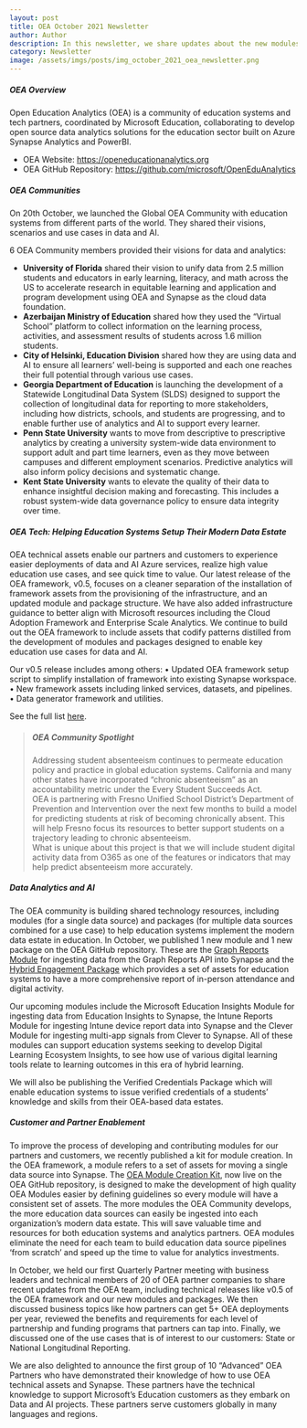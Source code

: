 ```yaml
---
layout: post
title: OEA October 2021 Newsletter
author: Author
description: In this newsletter, we share updates about the new modules and packages published to GitHub, the Global OEA Community and others.
category: Newsletter
image: /assets/imgs/posts/img_october_2021_oea_newsletter.png
---
```


##### OEA Overview

Open Education Analytics (OEA) is a community of education systems and tech partners, coordinated by Microsoft Education, collaborating to develop open source data analytics solutions for the education sector built on Azure Synapse Analytics and PowerBI.  

- OEA Website: <a href="https://openeducationanalytics.org" target="_blank">https://openeducationanalytics.org </a>
- OEA GitHub Repository: <a href="https://github.com/microsoft/OpenEduAnalytics" target="_blank">https://github.com/microsoft/OpenEduAnalytics</a>

##### OEA Communities

On 20th October, we launched the Global OEA Community with education systems from different parts of the world. They shared their visions, scenarios and use cases in data and AI. 

6 OEA Community members provided their visions for data and analytics: 
- **University of Florida** shared their vision to unify data from 2.5 million students and educators in early learning, literacy, and math across the US to accelerate research in equitable learning and application and program development using OEA and Synapse as the cloud data foundation. 
- **Azerbaijan Ministry of Education** shared how they used the “Virtual School” platform to collect information on the learning process, activities, and assessment results of students across 1.6 million students. 
- **City of Helsinki, Education Division** shared how they are using data and AI to ensure all learners’ well-being is supported and each one reaches their full potential through various use cases. 
- **Georgia Department of Education** is launching the development of a Statewide Longitudinal Data System (SLDS) designed to support the collection of longitudinal data for reporting to more stakeholders, including how districts, schools, and students are progressing, and to enable further use of analytics and AI to support every learner. 
- **Penn State University** wants to move from descriptive to prescriptive analytics by creating a university system-wide data environment to support adult and part time learners, even as they move between campuses and different employment scenarios. Predictive analytics will also inform policy decisions and systematic change. 
- **Kent State University** wants to elevate the quality of their data to enhance insightful decision making and forecasting. This includes a robust system-wide data governance policy to ensure data integrity over time. 


##### OEA Tech: Helping Education Systems Setup Their Modern Data Estate
OEA technical assets enable our partners and customers to experience easier deployments of data and AI Azure services, realize high value education use cases, and see quick time to value. Our latest release of the OEA framework, v0.5, focuses on a cleaner separation of the installation of framework assets from the provisioning of the infrastructure, and an updated module and package structure. We have also added infrastructure guidance to better align with Microsoft resources including the Cloud Adoption Framework and Enterprise Scale Analytics. We continue to build out the OEA framework to include assets that codify patterns distilled from the development of modules and packages designed to enable key education use cases for data and AI. 

Our v0.5 release includes among others: 
•	Updated OEA framework setup script to simplify installation of framework into existing Synapse workspace. 
•	New framework assets including linked services, datasets, and pipelines. 
•	Data generator framework and utilities. 

See the full list [here](https://github.com/microsoft/OpenEduAnalytics/releases/tag/v0.5). 


>
> ##### OEA Community Spotlight
>
> Addressing student absenteeism continues to permeate education policy and practice in global education systems. California and many other states have incorporated “chronic absenteeism” as an accountability metric under the Every Student Succeeds Act.  
> OEA is partnering with Fresno Unified School District’s Department of Prevention and Intervention over the next few months to build a model for predicting students at risk of becoming chronically absent. This will help Fresno focus its resources to better support students on a trajectory leading to chronic absenteeism.  
> What is unique about this project is that we will include student digital activity data from O365 as one of the features or indicators that may help predict absenteeism more accurately.
 


##### Data Analytics and AI

The OEA community is building shared technology resources, including modules (for a single data source) and packages (for multiple data sources combined for a use case) to help education systems implement the modern data estate in education. In October, we published 1 new module and 1 new package on the OEA GitHub repository. These are the [Graph Reports Module](https://github.com/microsoft/OpenEduAnalytics/tree/main/modules/Microsoft_Graph) for ingesting data from the Graph Reports API into Synapse and the [Hybrid Engagement Package](https://github.com/microsoft/OpenEduAnalytics/tree/main/packages/ContosoISD_hybrid_engagement) which provides a set of assets for education systems to have a more comprehensive report of in-person attendance and digital activity. 

Our upcoming modules include the Microsoft Education Insights Module for ingesting data from Education Insights to Synapse, the Intune Reports Module for ingesting Intune device report data into Synapse and the Clever Module for ingesting multi-app signals from Clever to Synapse. All of these modules can support education systems seeking to develop Digital Learning Ecosystem Insights, to see how use of various digital learning tools relate to learning outcomes in this era of hybrid learning. 

We will also be publishing the Verified Credentials Package which will enable education systems to issue verified credentials of a students’ knowledge and skills from their OEA-based data estates. 
 

##### Customer and Partner Enablement
To improve the process of developing and contributing modules for our partners and customers, we recently published a kit for module creation. In the OEA framework, a module refers to a set of assets for moving a single data source into Synapse. The [OEA Module Creation Kit](https://github.com/microsoft/OpenEduAnalytics/tree/main/modules/_Creation_Kit), now live on the OEA GitHub repository, is designed to make the development of high quality OEA Modules easier by defining guidelines so every module will have a consistent set of assets. The more modules the OEA Community develops, the more education data sources can easily be ingested into each organization’s modern data estate. This will save valuable time and resources for both education systems and analytics partners. OEA modules eliminate the need for each team to build education data source pipelines ‘from scratch’ and speed up the time to value for analytics investments. 

In October, we held our first Quarterly Partner meeting with business leaders and technical members of 20 of OEA partner companies to share recent updates from the OEA team, including technical releases like v0.5 of the OEA framework and our new modules and packages. We then discussed business topics like how partners can get 5+ OEA deployments per year, reviewed the benefits and requirements for each level of partnership and funding programs that partners can tap into. Finally, we discussed one of the use cases that is of interest to our customers: State or National Longitudinal Reporting. 

We are also delighted to announce the first group of 10 “Advanced” OEA Partners who have demonstrated their knowledge of how to use OEA technical assets and Synapse. These partners have the technical knowledge to support Microsoft’s Education customers as they embark on Data and AI projects. These partners serve customers globally in many languages and regions.

